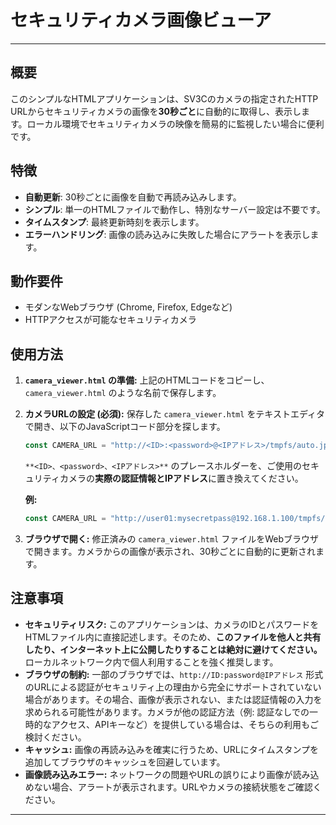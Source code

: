 
# セキュリティカメラ画像ビューア

-----

## 概要

このシンプルなHTMLアプリケーションは、SV3Cのカメラの指定されたHTTP URLからセキュリティカメラの画像を**30秒ごと**に自動的に取得し、表示します。ローカル環境でセキュリティカメラの映像を簡易的に監視したい場合に便利です。

## 特徴

  * **自動更新**: 30秒ごとに画像を自動で再読み込みします。
  * **シンプル**: 単一のHTMLファイルで動作し、特別なサーバー設定は不要です。
  * **タイムスタンプ**: 最終更新時刻を表示します。
  * **エラーハンドリング**: 画像の読み込みに失敗した場合にアラートを表示します。

## 動作要件

  * モダンなWebブラウザ (Chrome, Firefox, Edgeなど)
  * HTTPアクセスが可能なセキュリティカメラ

## 使用方法

1.  **`camera_viewer.html` の準備:**
    上記のHTMLコードをコピーし、`camera_viewer.html` のような名前で保存します。

2.  **カメラURLの設定 (必須):**
    保存した `camera_viewer.html` をテキストエディタで開き、以下のJavaScriptコード部分を探します。

    ```javascript
    const CAMERA_URL = "http://<ID>:<password>@<IPアドレス>/tmpfs/auto.jpg";
    ```

    `**<ID>、<password>、<IPアドレス>**` のプレースホルダーを、ご使用のセキュリティカメラの**実際の認証情報とIPアドレス**に置き換えてください。

    **例:**

    ```javascript
    const CAMERA_URL = "http://user01:mysecretpass@192.168.1.100/tmpfs/auto.jpg";
    ```

3.  **ブラウザで開く:**
    修正済みの `camera_viewer.html` ファイルをWebブラウザで開きます。カメラからの画像が表示され、30秒ごとに自動的に更新されます。

## 注意事項

  * **セキュリティリスク:** このアプリケーションは、カメラのIDとパスワードをHTMLファイル内に直接記述します。そのため、**このファイルを他人と共有したり、インターネット上に公開したりすることは絶対に避けてください。** ローカルネットワーク内で個人利用することを強く推奨します。
  * **ブラウザの制約:** 一部のブラウザでは、`http://ID:password@IPアドレス` 形式のURLによる認証がセキュリティ上の理由から完全にサポートされていない場合があります。その場合、画像が表示されない、または認証情報の入力を求められる可能性があります。カメラが他の認証方法（例: 認証なしでの一時的なアクセス、APIキーなど）を提供している場合は、そちらの利用もご検討ください。
  * **キャッシュ:** 画像の再読み込みを確実に行うため、URLにタイムスタンプを追加してブラウザのキャッシュを回避しています。
  * **画像読み込みエラー:** ネットワークの問題やURLの誤りにより画像が読み込めない場合、アラートが表示されます。URLやカメラの接続状態をご確認ください。

-----
